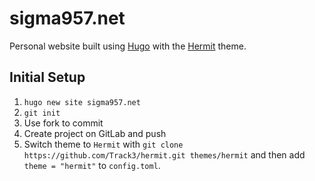 # sigma957.net

Personal website built using [Hugo](https://gohugo.io) with the [Hermit](https://themes.gohugo.io/hermit/) theme.

## Initial Setup
1. `hugo new site sigma957.net`
2. `git init`
3. Use fork to commit
4. Create project on GitLab and push
5. Switch theme to `Hermit` with `git clone https://github.com/Track3/hermit.git themes/hermit` and then add `theme = "hermit"` to `config.toml`.